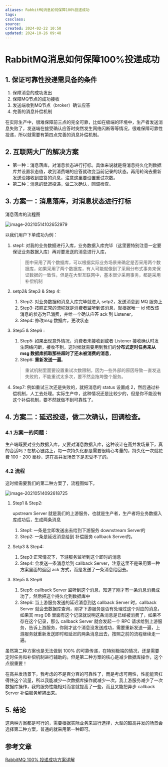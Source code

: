 ```yaml
---
aliases: RabbitMQ消息如何保障100%投递成功
tags: 
cssclass: 
source: 
created: 2024-02-22 10:50
updated: 2024-10-26 09:48
---
```

# RabbitMQ消息如何保障100%投递成功

## 1. 保证可靠性投递需具备的条件

1. 保障消息的成功发出
2. 保障MQ节点的成功接收
3. 发送端收到MQ节点（broker）确认应答
4. 完善的消息补偿机制

在实际生产中，很难保障前三点的完全可靠，比如在极端的环境中，生产者发送消息失败了，发送端在接受确认应答时突然发生网络闪断等等情况，很难保障可靠性投递，所以就需要有第四点完善的消息补偿机制。

## 2. **互联网大厂的解决方案**

- 第一种：消息落库，对消息状态进行打标。具体来说就是将消息持久化到数据库并设置状态值，收到消费端的应答就改变当前记录的状态。再用轮询去重新发送没接收到应答的消息，注意这里要设置重试次数。
- 第二种：消息的延迟投递，做二次确认，回调检查。

## 3. 方案一：**消息落库，对消息状态进行打标**

消息落库的流程图

![image-20210514102652979](https://cdn.jsdelivr.net/gh/MrJackC/PicGoImages/other/202404231121247.png)

以我们用户下单成功为例：

1. step1: 对我的业务数据进行入库，业务数据入库完毕（这里要特别注意一定要保证业务数据入库）再对要发送的消息进行入库，

   > 图中采用了两个数据库，可以根据实际业务场景来确定是否采用两个数据库，如果采用了两个数据库，有人可能就像到了采用分布式事务来保证数据的一致性，但是在大型互联网中，基本很少采用事务，都是采用补偿机制

2. setp2& Step3 & Step 4:
   1. Step2: 对业务数据和消息入库完毕就进入 setp2，发送消息到 MQ 服务上
   2. Step3: 按照正常的流程就是消费者监听到该消息，就根据唯一 id 修改该消息的状态为已消费，并给一个确认应答 ack 到 Listener。
   3. Step4: 修改msg 数据库，更改状态
3. Step5 & Step6 :
   1. Step5: 如果出现意外情况，消费者未接收到或者 Listener 接收确认时发生网络闪断，接收不到，这时候就需要用到我们的**分布式定时任务来从 msg 数据库抓取那些超时了还未被消费的消息**，
   2. Step6: **重新发送一遍**。

   > 重试机制里面要设置重试次数限制，因为一些外部的原因导致一直发送失败的，不能重试太多次，要不然会拖垮整个服务。

4. Step7: 例如重试三次还是失败的，就把消息的 status 设置成 2，然后通过补偿机制，人工去处理。实际生产中，这种情况还是比较少的，但是你不能没有这个补偿机制，要不然就做不到可靠性了。

## 4. 方案二：**延迟投递，做二次确认，回调检查。**

### 4.1 方案一的问题：

生产端既要对业务数据入库，又要对消息数据入库，这种设计在高并发场景下，真的合适吗？在核心链路上，每一次持久化都是需要很精心考量的，持久化一次就花费 100 - 200 毫秒，这在高并发场景下是忍受不了的。

### 4.2 流程

这时候需要我们的第二种方案了，流程图如下。

![image-20210514092618725](https://cdn.jsdelivr.net/gh/MrJackC/PicGoImages/other/202404231121288.png)

1. Step1 & Step2: 

   upstream Server 就是我们的上游服务，也就是生产者，生产者将业务数据入库成功后，生成两条消息

   1. Step1: 一条是立即发送出去给到下游服务 downstream Server的
   2. Step2: 一条是延迟消息给到 补偿服务 callback Server的。
2. Setp3 & Step4:
   1. Step3:正常情况下，下游服务监听到这个即时的消息
   2. Step4: 会发送一条消息给到 callback Server，注意这里不是采用第一种方案里面的返回 ack 方式，而是发送了一条消息给回去。
3. Step5 & Step6
   1. Step5: callback Server 监听到这个消息，知道了刚才有一条消息消费成功了，然后把这个持久化到数据库中
   2. Step6: 当上游服务发送的延迟消息到达 callback Server 时，callback Server 就会去数据库查询，刚才下游服务是否有处理过这个对应的消息，如果其 msg DB 里面有这个记录就说明这条消息是已经被消费了，如果不存在这个记录，那么 callback Server 就会发起一个 RPC 请求给到上游服务，告诉上游服务，你刚才这个消息没发送成功，需要重新发送一遍，上游服务就重新发送即时和延迟的两条消息出去，按照之前的流程继续走一遍。

虽然第二种方案也是无法做到 100% 的可靠传递，在特别极端的情况，还是需要定时任务和补偿机制进行辅助的。但是第二种方案的核心是减少数据库操作，这个点很重要！

在高并发场景下，我考虑的不是百分百的可靠性了，而是考虑可用性，性能能否扛得住这个流量，所以我能减少一次数据库操作就减少一次。我上游服务减少了一次数据库操作，我的服务性能相对而言就提高了一些，而且又能把异步 callback Server 补偿服务解耦出来。

## 5. 结论

这两种方案都是可行的，需要根据实际业务来进行选择，大型的超高并发的场景会选择第二种方案，普通的就采用第一种即可。

## 参考文章

[RabbitMQ 100% 投递成功方案详解](https://www.jianshu.com/p/1a95ad12dc9d)
